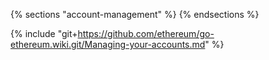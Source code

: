 {% sections "account-management" %}
{% endsections %}

{% include "git+https://github.com/ethereum/go-ethereum.wiki.git/Managing-your-accounts.md" %}